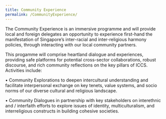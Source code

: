 ```yaml
---
title: Community Experience
permalink: /CommunityExperience/
---
```

The Community Experience is an immersive programme and will provide local and foreign delegates an opportunity to experience first-hand the manifestation of Singapore’s inter-racial and inter-religious harmony policies, through interacting with our local community partners.

This progamme will comprise heartland dialogue and experiences, providing safe platforms for potential cross-sector collaborations, robust discourse, and rich community reflections on the key pillars of ICCS. Activities include: 

•	Community Explorations to deepen intercultural understanding and facilitate interpersonal exchange on key tenets, value systems, and socio norms of our diverse cultural and religious landscape. 

•	Community Dialogues in partnership with key stakeholders on interethnic and / interfaith efforts to explore issues of identity, multiculturalism, and interreligious constructs in building cohesive societies.
